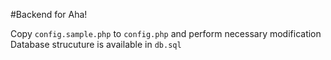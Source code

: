 #Backend for Aha!

Copy `config.sample.php` to `config.php` and perform necessary modification
Database strucuture is available in `db.sql`

